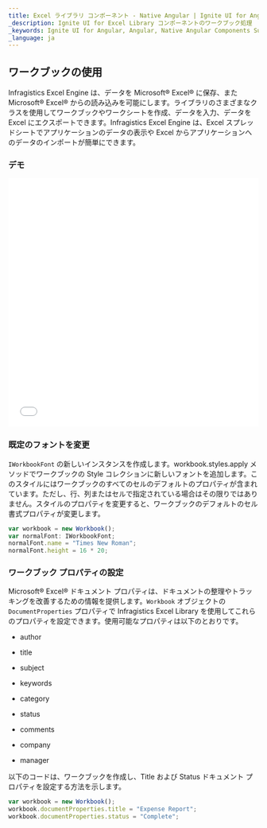 ```yaml
---
title: Excel ライブラリ コンポーネント - Native Angular | Ignite UI for Angular
_description: Ignite UI for Excel Library コンポーネントのワークブック処理
_keywords: Ignite UI for Angular, Angular, Native Angular Components Suite, Native Angular Controls, Native Angular Components, Native Angular Components Library, Angular Excel Library, Angular Excel Library Example, Angular Excel Library Component, Angular Excel Engine, Workbook, Font, Document Properties
_language: ja
---
```

## ワークブックの使用

Infragistics Excel Engine は、データを Microsoft® Excel® に保存、また Microsoft® Excel® からの読み込みを可能にします。ライブラリのさまざまなクラスを使用してワークブックやワークシートを作成、データを入力、データを Excel にエクスポートできます。Infragistics Excel Engine は、Excel スプレッドシートでアプリケーションのデータの表示や Excel からアプリケーションへのデータのインポートが簡単にできます。 

### デモ
<div class="sample-container loading" style="height: 500px">
    <iframe id="excel-library-overview-sample-iframe" src='{environment:demosBaseUrl}/excel-library/operations-on-workbooks' width="100%" height="100%" seamless="" frameBorder="0" onload="onSampleIframeContentLoaded(this);"></iframe>
</div>
<div>
    <!-- TODO uncomment when Stackblitz is ready for EXCEL
    <button data-localize="stackblitz" disabled class="stackblitz-btn"   data-iframe-id="excel-library-operations-on-workbooks-iframe" data-demos-base-url="{environment:demosBaseUrl}">StackBlitz で表示
    </button> -->
</div> 

<div class="divider--half"></div>

### 既定のフォントを変更

`IWorkbookFont` の新しいインスタンスを作成します。workbook.styles.apply メソッドでワークブックの Style コレクションに新しいフォントを追加します。このスタイルにはワークブックのすべてのセルのデフォルトのプロパティが含まれています。ただし、行、列またはセルで指定されている場合はその限りではありません。スタイルのプロパティを変更すると、ワークブックのデフォルトのセル書式プロパティが変更します。

```typescript
var workbook = new Workbook();
var normalFont: IWorkbookFont;
normalFont.name = "Times New Roman";
normalFont.height = 16 * 20;
```

### ワークブック プロパティの設定

Microsoft® Excel® ドキュメント プロパティは、ドキュメントの整理やトラッキングを改善するための情報を提供します。`Workbook` オブジェクトの `DocumentProperties` プロパティで Infragistics Excel Library を使用してこれらのプロパティを設定できます。使用可能なプロパティは以下のとおりです。

- author

- title

- subject

- keywords

- category

- status

- comments

- company

- manager

以下のコードは、ワークブックを作成し、Title および Status ドキュメント プロパティを設定する方法を示します。

```typescript
var workbook = new Workbook();
workbook.documentProperties.title = "Expense Report";
workbook.documentProperties.status = "Complete";
```

